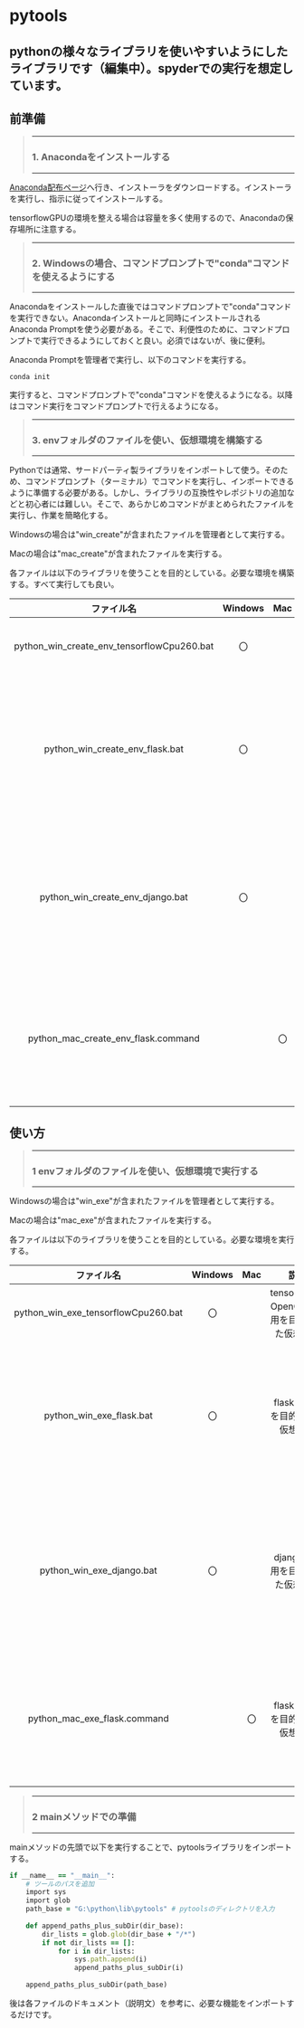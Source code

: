 # pytools
## pythonの様々なライブラリを使いやすいようにしたライブラリです（編集中）。spyderでの実行を想定しています。




## 前準備



> ***
> ### 1. Anacondaをインストールする
> ***
[Anaconda配布ページ](https://www.anaconda.com/products/distribution)へ行き、インストーラをダウンロードする。インストーラを実行し、指示に従ってインストールする。

tensorflowGPUの環境を整える場合は容量を多く使用するので、Anacondaの保存場所に注意する。



> ***
> ### 2. Windowsの場合、コマンドプロンプトで"conda"コマンドを使えるようにする
> ***
Anacondaをインストールした直後ではコマンドプロンプトで"conda"コマンドを実行できない。Anacondaインストールと同時にインストールされるAnaconda Promptを使う必要がある。そこで、利便性のために、コマンドプロンプトで実行できるようにしておくと良い。必須ではないが、後に便利。

Anaconda Promptを管理者で実行し、以下のコマンドを実行する。

`conda init`

実行すると、コマンドプロンプトで"conda"コマンドを使えるようになる。以降はコマンド実行をコマンドプロンプトで行えるようになる。



> ***
> ### 3. envフォルダのファイルを使い、仮想環境を構築する
> ***
Pythonでは通常、サードパーティ製ライブラリをインポートして使う。そのため、コマンドプロンプト（ターミナル）でコマンドを実行し、インポートできるように準備する必要がある。しかし、ライブラリの互換性やレポジトリの追加などと初心者には難しい。そこで、あらかじめコマンドがまとめられたファイルを実行し、作業を簡略化する。

Windowsの場合は"win_create"が含まれたファイルを管理者として実行する。

Macの場合は"mac_create"が含まれたファイルを実行する。

各ファイルは以下のライブラリを使うことを目的としている。必要な環境を構築する。すべて実行しても良い。

|ファイル名|Windows|Mac|説明|注意点|
|:--:|:--:|:--:|:--:|:--:|
|python_win_create_env_tensorflowCpu260.bat|〇||tensorflow、OpenCVの使用を目的とした仮想環境||
|python_win_create_env_flask.bat|〇||flaskの使用を目的とした仮想環境|flaskはコマンドプロンプトで実行するため、spyderでは実行できない|
|python_win_create_env_django.bat|〇||djangoの使用を目的とした仮想環境|djangoはコマンドプロンプトで実行するため、spyderでは実行できない|
|python_mac_create_env_flask.command||〇|flaskの使用を目的とした仮想環境|flaskはターミナルで実行するため、spyderでは実行できない|



## 使い方



> ***
> ### 1 envフォルダのファイルを使い、仮想環境で実行する
> ***
Windowsの場合は"win_exe"が含まれたファイルを管理者として実行する。

Macの場合は"mac_exe"が含まれたファイルを実行する。

各ファイルは以下のライブラリを使うことを目的としている。必要な環境を実行する。

|ファイル名|Windows|Mac|説明|注意点|
|:--:|:--:|:--:|:--:|:--:|
|python_win_exe_tensorflowCpu260.bat|〇||tensorflow、OpenCVの使用を目的とした仮想環境||
|python_win_exe_flask.bat|〇||flaskの使用を目的とした仮想環境|flaskはコマンドプロンプトで実行するため、spyderでは実行できない|
|python_win_exe_django.bat|〇||djangoの使用を目的とした仮想環境|djangoはコマンドプロンプトで実行するため、spyderでは実行できない、編集中|
|python_mac_exe_flask.command||〇|flaskの使用を目的とした仮想環境|flaskはターミナルで実行するため、spyderでは実行できない|



> ***
> ### 2 mainメソッドでの準備
> ***
mainメソッドの先頭で以下を実行することで、pytoolsライブラリをインポートする。
~~~ruby
if __name__ == "__main__":
    # ツールのパスを追加
    import sys
    import glob
    path_base = "G:\python\lib\pytools" # pytoolsのディレクトリを入力
    
    def append_paths_plus_subDir(dir_base):
        dir_lists = glob.glob(dir_base + "/*")
        if not dir_lists == []:
            for i in dir_lists:
                sys.path.append(i)
                append_paths_plus_subDir(i)
    
    append_paths_plus_subDir(path_base)
~~~

後は各ファイルのドキュメント（説明文）を参考に、必要な機能をインポートするだけです。
